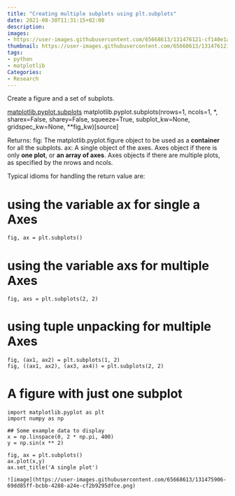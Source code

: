 ```yaml
---
title: "Creating multiple subplots using plt.subplots"
date: 2021-08-30T11:31:15+02:00
description:
images:
- https://user-images.githubusercontent.com/65668613/131476121-cf140e1a-4efe-4cd3-aed2-7eb5e9976fbf.png
thumbnail: https://user-images.githubusercontent.com/65668613/131476121-cf140e1a-4efe-4cd3-aed2-7eb5e9976fbf.png
tags:
- python
- matplotlib
Categories:
- Research
---
```

Create a figure and a set of subplots.

[matplotlib.pyplot.subplots](https://matplotlib.org/stable/api/_as_gen/matplotlib.pyplot.subplots.html#matplotlib.pyplot.subplots)
matplotlib.pyplot.subplots(nrows=1, ncols=1, *, sharex=False, sharey=False, squeeze=True, subplot_kw=None, gridspec_kw=None, **fig_kw)[source]

Returns:
fig: The matplotlib.pyplot.figure object to be used as a **container** for all the subplots.
ax: A single object of the axes. Axes object if there is only **one plot**, or **an array of axes**. Axes objects if there are multiple plots, as specified by the nrows and ncols.

Typical idioms for handling the return value are:
# using the variable ax for single a Axes
```
fig, ax = plt.subplots()
```
# using the variable axs for multiple Axes
```
fig, axs = plt.subplots(2, 2)
```
# using tuple unpacking for multiple Axes
```
fig, (ax1, ax2) = plt.subplots(1, 2)
fig, ((ax1, ax2), (ax3, ax4)) = plt.subplots(2, 2)
```
# A figure with just one subplot
```
import matplotlib.pyplot as plt
import numpy as np

## Some example data to display
x = np.linspace(0, 2 * np.pi, 400)
y = np.sin(x ** 2)
```
```
fig, ax = plt.subplots()
ax.plot(x,y)
ax.set_title('A single plot')

![image](https://user-images.githubusercontent.com/65668613/131475906-69dd85ff-bcbb-4288-a24e-cf2b9295dfce.png)
